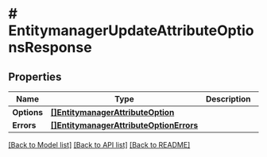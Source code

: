 # # EntitymanagerUpdateAttributeOptionsResponse


## Properties 


Name | Type | Description | Notes
------------ | ------------- | ------------- | -------------
**Options**| [**[]EntitymanagerAttributeOption**](EntitymanagerAttributeOption.md) |   | [optional]
**Errors**| [**[]EntitymanagerAttributeOptionErrors**](EntitymanagerAttributeOptionErrors.md) |   | [optional]


[[Back to Model list]](../../README.md#models) [[Back to API list]](../../README.md#endpoints) [[Back to README]](../../README.md)

